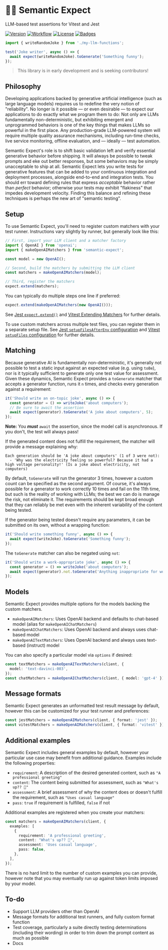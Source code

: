 # 🔡🤞 Semantic Expect

LLM-based test assertions for Vitest and Jest

[![Version](https://img.shields.io/npm/v/semantic-expect)](https://www.npmjs.com/package/semantic-expect 'Version')
[![Workflow](https://img.shields.io/github/actions/workflow/status/agorischek/semantic-expect/.github/workflows/ci.yml)](https://github.com/agorischek/semantic-expect/actions/workflows/.github/workflows/ci.yml 'Workflow')
[![License](https://img.shields.io/github/license/agorischek/semantic-expect)](https://github.com/agorischek/semantic-expect#readme/blob/main/LICENSE 'License')
[![Badges](https://img.shields.io/badge/badges-rolled-white)](https://github.com/agorischek/badge-roll 'Badges')

```ts
import { writeRandomJoke } from './my-llm-functions';

test('Joke writer', async () => {
  await expect(writeRandomJoke).toGenerate('Something funny');
});
```

> This library is in early development and is seeking contributors!

## Philosophy

Developing applications backed by generative artificial intelligence (such as
large language models) requires us to redefine the very notion of "reliability".
No longer is it possible — or even desirable — to expect our applications to do
exactly what we program them to do: Not only are LLMs fundamentally
non-deterministic, but exhibiting emergent and unprogrammed behaviors is one of
the key things that makes LLMs so powerful in the first place. Any
production-grade LLM-powered system will require multiple quality assurance
mechanisms, including run-time checks, live service monitoring, offline
evaluation, and — ideally — test automation.

Semantic Expect's role is to shift basic validation left and verify essential
generative behavior before shipping. It will always be possible to tweak prompts
and eke out better responses, but some behaviors may be simply unacceptable to
ship at all. Semantic Expect lets you write tests for generative features that
can be added to your continuous integration and deployment processes, alongside
end-to-end and integration tests. You should err toward defining rules that
express _acceptable_ behavior rather than _perfect_ behavior; otherwise your
tests may exhibit "flakiness" that impedes development velocity. Finding this
balance and refining these techniques is perhaps the new art of "semantic
testing".

## Setup

To use Semantic Expect, you'll need to register custom matchers with your test
runner. Instructions vary slightly by runner, but generally look like this:

```ts
// First, import your LLM client and a matcher factory
import { OpenAI } from 'openai';
import { makeOpenAIMatchers } from 'semantic-expect';

const model = new OpenAI();

// Second, build the matchers by submitting the LLM client
const matchers = makeOpenAIMatchers(model);

// Third, register the matchers
expect.extend(matchers);
```

You can typically do multiple steps one line if preferred:

```ts
expect.extend(makeOpenAIMatchers(new OpenAI()));
```

See [Jest `expect.extend()`](https://jestjs.io/docs/expect#expectextendmatchers)
and
[Vitest Extending Matchers](https://vitest.dev/guide/extending-matchers.html)
for further details.

To use custom matchers across multiple test files, you can register them in a
separate setup file. See
[Jest `setupFilesAfterEnv` configuration](https://jestjs.io/docs/configuration#setupfilesafterenv-array)
and [Vitest `setupFiles` configuration](https://vitest.dev/config/#setupfiles)
for further details.

## Matching

Because generative AI is fundamentally non-deterministic, it's generally not
possible to test a static input against an expected value (e.g. using `toBe`),
nor is it typically sufficient to generate only one test value for assessment.
Given these dynamics, Semantic Expect provides a `toGenerate` matcher that
accepts a generator function, runs it `n` times, and checks every generation
against a requirement:

```ts
it('Should write an on-topic joke', async () => {
  const generator = () => writeJoke('about computers');
  // Be sure to await the assertion
  await expect(generator).toGenerate('A joke about computers', 5);
});
```

**Note:** You **_must_** `await` the assertion, since the model call is
asynchronous. If you don't, the test will always pass!

If the generated content does not fulfill the requirement, the matcher will
provide a message explaining why:

```log
Each generation should be 'A joke about computers' (1 of 3 were not):
  - 'Why was the electricity feeling so powerful? Because it had a high voltage personality!' (Is a joke about electricity, not computers)
```

By default, `toGenerate` will run the generator 3 times, however a custom count
can be specified as the second argument. Of course, it's always possible for a
generator to work correctly 10 times and fail on the 11th time, but such is the
reality of working with LLMs; the best we can do is manage the risk, not
eliminate it. The requirements should be kept broad enough that they can
reliably be met even with the inherent variability of the content being tested.

If the generator being tested doesn't require any parameters, it can be
submitted on its own, without a wrapping function:

```ts
it('Should write something funny', async () => {
  await expect(writeJoke).toGenerate('Something funny');
});
```

The `toGenerate` matcher can also be negated using `not`:

```ts
it('Should write a work-appropriate joke', async () => {
  const generator = () => writeJoke('about computers');
  await expect(generator).not.toGenerate('Anything inappropriate for work', 5);
});
```

## Models

Semantic Expect provides multiple options for the models backing the custom
matchers.

- `makeOpenAIMatchers`: Uses OpenAI backend and defaults to chat-based model
  (alias for `makeOpenAIChatMatchers`)
- `makeOpenAIChatMatchers`: Uses OpenAI backend and always uses chat-based model
- `makeOpenAITextMatchers`: Uses OpenAI backend and always uses text-based
  (instruct) model

You can also specify a particular model via `options` if desired:

```ts
const textMatchers = makeOpenAITextMatchers(client, {
  model: 'text-davinci-003',
});
const chatMatchers = makeOpenAIChatMatchers(client, { model: 'gpt-4' });
```

## Message formats

Semantic Expect generates an unformatted test result message by default, however
this can be customized for your test runner and preferences:

```ts
const jestMatchers = makeOpenAIMatchers(client, { format: 'jest' });
const vitestMatchers = makeOpenAIMatchers(client, { format: 'vitest' });
```

## Additional examples

Semantic Expect includes general examples by default, however your particular
use case may benefit from additional guidance. Examples include the following
properties:

- `requirement`: A description of the desired generated content, such as
  `"A professional greeting"`
- `content`: The content being submitted for assessment, such as
  `"What's up?? 🤪"`
- `assessment`: A brief assessment of why the content does or doesn't fulfill
  the requirement, such as `"Uses casual language"`
- `pass`: `true` if requirement is fulfilled, `false` if not

Additional examples are registered when you create your matchers:

```ts
const matchers = makeOpenAIMatchers(client, {
  examples: [
    {
      requirement: 'A professional greeting',
      content: "What's up?? 🤪",
      assessment: 'Uses casual language',
      pass: false,
    },
  ],
});
```

There is no hard limit to the number of custom examples you can provide, however
note that you may eventually run up against token limits imposed by your model.

## To-do

- Support LLM providers other than OpenAI
- Message formats for additional test runners, and fully custom format function
- Test coverage, particularly a suite directly testing determinations (including
  their wording) in order to trim down the prompt content as much as possible
- Docs

